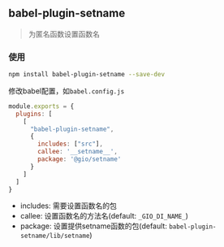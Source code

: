 ## babel-plugin-setname

> 为匿名函数设置函数名

### 使用

```sh
npm install babel-plugin-setname --save-dev
```

修改babel配置，如`babel.config.js`

```javascript
module.exports = {
  plugins: [
    [
      "babel-plugin-setname",
      {
        includes: ["src"],
        callee: '__setname__',
        package: '@gio/setname'
      }
    ]
  ]
}
```

- includes: 需要设置函数名的包
- callee: 设置函数名的方法名(default: `_GIO_DI_NAME_`)
- package: 设置提供setname函数的包(default: `babel-plugin-setname/lib/setname`)
